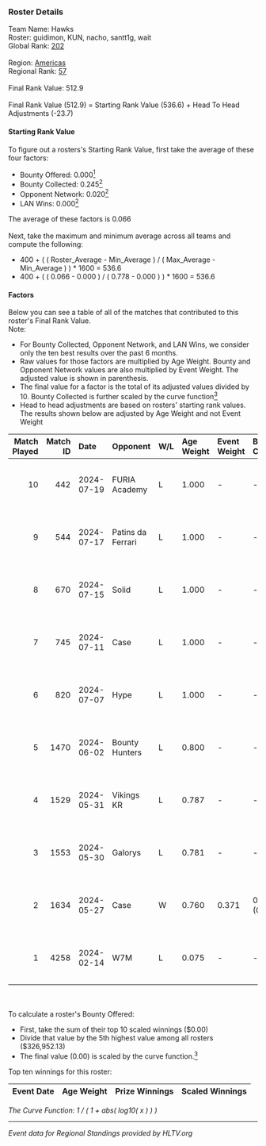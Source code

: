 ### Roster Details<br />
Team Name: Hawks<br />
Roster: guidimon, KUN, nacho, santt1g, wait<br />
Global Rank: [202](../standings_global.md)<br />
<br />
Region: [Americas]( ../standings_americas.md)<br />
Regional Rank: [57]( ../standings_americas.md)<br />
<br />
Final Rank Value:  512.9<br />
<br />
Final Rank Value (512.9) = Starting Rank Value (536.6) + Head To Head Adjustments (-23.7)<br />

#### Starting Rank Value<br />
To figure out a rosters's Starting Rank Value, first take the average of these four factors:<br />
- Bounty Offered: 0.000[<sup>1</sup>](#table2)
- Bounty Collected: 0.245[<sup>2</sup>](#table1)
- Opponent Network: 0.020[<sup>2</sup>](#table1)
- LAN Wins: 0.000[<sup>2</sup>](#table1)

The average of these factors is 0.066<br />
<br />
Next, take the maximum and minimum average across all teams and compute the following:<br />
- 400 + ( ( Roster_Average - Min_Average ) / ( Max_Average - Min_Average ) ) * 1600 = 536.6
- 400 + ( ( 0.066 - 0.000 ) / ( 0.778 - 0.000 ) ) * 1600 = 536.6


#### Factors<br />
Below you can see a table of all of the matches that contributed to this roster's Final Rank Value.<br />
Note:<br />

- For Bounty Collected, Opponent Network, and LAN Wins, we consider only the ten best results over the past 6 months.
- Raw values for those factors are multiplied by Age Weight. Bounty and Opponent Network values are also multiplied by Event Weight. The adjusted value is shown in parenthesis.
- The final value for a factor is the total of its adjusted values divided by 10. Bounty Collected is further scaled by the curve function[<sup>3</sup>](#curveFunction)
- Head to head adjustments are based on rosters' starting rank values. The results shown below are adjusted by Age Weight and not Event Weight
<span id="table1"></span><br />


| Match Played | Match ID | Date       | Opponent          | W/L | Age Weight | Event Weight | Bounty Collected | Opponent Network | LAN Wins  | H2H Adj. | Roster                               |
| -: | -: | :- | :- | :- | :- | :- | :- | :- | :- | -: | :- |
|           10 |      442 | 2024-07-19 | FURIA Academy     | L   | 1.000      | -            | -                | -                | -         |   -15.48 | guidimon, KUN, nacho, santt1g, wait  |
|            9 |      544 | 2024-07-17 | Patins da Ferrari | L   | 1.000      | -            | -                | -                | -         |    -5.98 | guidimon, KUN, nacho, santt1g, wait  |
|            8 |      670 | 2024-07-15 | Solid             | L   | 1.000      | -            | -                | -                | -         |    -4.51 | guidimon, KUN, nacho, santt1g, wait  |
|            7 |      745 | 2024-07-11 | Case              | L   | 1.000      | -            | -                | -                | -         |    -4.34 | guidimon, KUN, nacho, santt1g, wait  |
|            6 |      820 | 2024-07-07 | Hype              | L   | 1.000      | -            | -                | -                | -         |    -3.27 | F4QQ, guidimon, KUN, santt1g, wait   |
|            5 |     1470 | 2024-06-02 | Bounty Hunters    | L   | 0.800      | -            | -                | -                | -         |    -3.57 | ABM, christo, guidimon, KUN, santt1g |
|            4 |     1529 | 2024-05-31 | Vikings KR        | L   | 0.787      | -            | -                | -                | -         |    -4.69 | ABM, christo, guidimon, KUN, santt1g |
|            3 |     1553 | 2024-05-30 | Galorys           | L   | 0.781      | -            | -                | -                | -         |    -2.89 | ABM, christo, guidimon, KUN, santt1g |
|            2 |     1634 | 2024-05-27 | Case              | W   | 0.760      | 0.371        | 0.030 (0.008)    | 0.722 (0.203)    | 0 (0.000) |    21.34 | ABM, christo, guidimon, KUN, santt1g |
|            1 |     4258 | 2024-02-14 | W7M               | L   | 0.075      | -            | -                | -                | -         |    -0.32 | guidimon, KUN, nacho, nasher, PABLEK |

<br />
<span id="table2"></span><br />
To calculate a roster's Bounty Offered:<br />

- First, take the sum of their top 10 scaled winnings ($0.00)
- Divide that value by the 5th highest value among all rosters ($326,952.13)
- The final value (0.00) is scaled by the curve function.[<sup>3</sup>](#curveFunction)

Top ten winnings for this roster:<br />

| Event Date | Age Weight | Prize Winnings | Scaled Winnings |
| :- | -: | :- | :- |


<span id="curveFunction"></span>_The Curve Function: 1 / ( 1 + abs( log10( x ) ) )_<br />

---
_Event data for Regional Standings provided by HLTV.org_<br />
